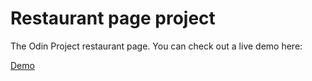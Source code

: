 # Restaurant page project
The Odin Project restaurant page. You can check out a live demo here:

[Demo](https://gases.github.io/restaurant-page/)
